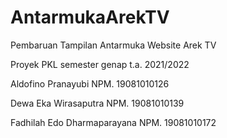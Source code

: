 # AntarmukaArekTV
Pembaruan Tampilan Antarmuka Website Arek TV

Proyek PKL semester genap t.a. 2021/2022


Aldofino Pranayubi NPM. 19081010126

Dewa Eka Wirasaputra NPM. 19081010139

Fadhilah Edo Dharmaparayana NPM. 19081010172
